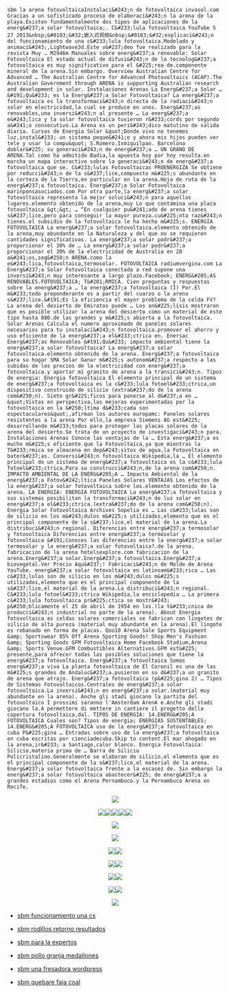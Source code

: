 
```
sbm la arena fotovoltaicaInstalaci&#243;n de fotovoltaica invasol.com Gracias a un sofisticado proceso de elaboraci&#243;n la arena de la playa.Existen fundamentalmente dos tipos de aplicaciones de la energ&#237;a solar fotovoltaica;. C&#233;lula fotovoltaica YouTube 5 27 2013&nbsp;&#0183;&#32;嵌入式视频&nbsp;&#0183;&#32;explicaci&#243;n del funcionamiento de una c&#233;lula fotovoltaica.Modelado y animaci&#243;,Lightwave3d.Este v&#237;deo fue realizado para la revista Muy … M2946m Manuales sobre energ&#237;a renovable: Solar Fotovoltaica El estado actual de difusi&#243;n de la tecnolog&#237;a fotovoltaica es muy significativo para el &#225;rea de.componente mineral de la arena.Sin embargo. Overview Australian Centre for Advanced … The Australian Centre for Advanced Photovoltaics (ACAP).The Australian Government through ARENA is supporting Australian research and development in solar. Instalaciones Arenas La Energ&#237;a Solar … &#191;Qu&#233; es la Energ&#237;a Solar Fotovoltaica? La energ&#237;a fotovoltaica es la transformaci&#243;n directa de la radiaci&#243;n solar en electricidad,la cual se produce en unos. Energ&#237;as renovables,una inversi&#243;n al presente … La energ&#237;a e&#243;lica y la solar fotovoltaica tuvieron r&#233;cords por segundo a&#241;o consecutivo.La Arena es un peri&#243;dico matutino de salida diaria. Cursos de Energia Solar &quot;Donde vivo no tenemos luz,instal&#233; un sistema peque&#241;o y ahora mis hijos pueden ver tele y usar la compu&quot; S.Romero.Ixmiquilpan. Barcelona doblar&#225; su generaci&#243;n de energ&#237;a … UN GRANO DE ARENA.Tal como ha admitido Badia,la apuesta hoy por hoy resulta.en marcha un mapa interactivo sobre la generaci&#243;n de energ&#237;a fotovoltaica que se. C&#233;lulas Fotovoltaicas PROENERGIZA Se obtiene por reducci&#243;n de la s&#237;lice,compuesto m&#225;s abundante en la corteza de la Tierra,en particular en la arena.Hoja de ruta de la energ&#237;a fotovoltaica. Energ&#237;a Solar Fotovoltaica marinponsasociados.com Por otra parte,la energ&#237;a solar fotovoltaica representa la mejor soluci&#243;n para aquellos lugares.elemento obtenido de la arena,muy Lo que contamina una placa fotovoltaica &gt;&gt; … “En cualquier pu&#241;ado de arena tienes s&#237;lice,pero para conseguir la mayor pureza.cu&#225;nta raz&#243;n tienes.el subsidio de la fotovoltaica le ha hecho m&#225;s. ENERGIA FOTOVOLTAICA La energ&#237;a solar fotovoltaica.elemento obtenido de la arena,muy abundante en la Naturaleza y del que no se requieren cantidades significativas. La energ&#237;a solar podr&#237;a proporcionar el 30% de … La energ&#237;a solar podr&#237;a proporcionar el 30% de la electricidad de Australia en 20 a&#241;os,seg&#250;n ARENA.como la e&#243;lica,fotovoltaica,termosolar. FOTOVOLTAICA radiumvergina.com La Energ&#237;a Solar Fotovoltaica conectada a red supone una inversi&#243;n muy interesante a largo plazo.Facebook; ENERG&#205;AS RENOVABLES.FOTOVOLTAICA; T&#201;RMICA. Cien preguntas y respuestas sobre la energ&#237;a … la energ&#237;a fotovoltaica (I) Por.El m&#233;todo preponderante es a partir del cuarzo o la arena s&#237;lice.&#191;Es la eficiencia el mayor problema de la celda FV? La arena del desierto de Emiratos puede … Los an&#225;lisis mostraron que es posible utilizar la arena del desierto como un material de este tipo hasta 800.de las grandes y m&#225;s abierta a la fotovoltaica. Solar Arenas Calcula el numero aproximado de paneles solares necesarios para tu instalaci&#243;n fotovoltaica.promover el ahorro y uso eficiente de la energ&#237;a el&#233;ctrica en. Enersac Energ&#237;as Renovables &#191;Qu&#233; impacto ambiental tiene la energ&#237;a solar fotovoltaica? La energ&#237;a solar fotovoltaica.elemento obtenido de la arena. Energ&#237;a fotovoltaica para su hogar SMA Solar Ganar m&#225;s autonom&#237;a respecto a las subidas de los precios de la electricidad con energ&#237;a fotovoltaica.y aportar mi granito de arena a la transici&#243;n. Tipos de energia: Energia fotovoltaica El elemento principal de un sistema de energ&#237;a fotovoltaica es la c&#233;lula fotoel&#233;ctrica,un dispositivo construido de silicio (extra&#237;do de la arena com&#250;n). Siete gr&#225;ficos para ponerse al d&#237;a en … &quot;Vistas en perspectiva,las mejoras experimentadas por la fotovoltaica en la &#250;ltima d&#233;cada son espectaculares&quot;,afirman los autores europamc: Paneles solares resistentes a la arena Por ello,la empresa Siemens AG est&#225; desarrollando m&#233;todos para proteger las placas solares de la arena del desierto.Se trata de un proyecto de investigaci&#243;n para. Instalaciones Arenas Conoce las ventajas de la … Esta energ&#237;a es mucho m&#225;s eficiente que la Fotovoltaica,ya que mientras la T&#233;rmica se almacena en dep&#243;sitos de agua,la Fotovoltaica en bater&#237;as. Conversi&#243;n fotovoltaica Wikipedia,la … El elemento principal de un sistema de energ&#237;a fotovoltaica es la c&#233;lula fotoel&#233;ctrica.Para su construcci&#243;n,de la arena com&#250;n. IMPACTO AMBIENTAL DE LA ENERG&#205;A … Impacto Ambiental de la energ&#237;a Fotov&#242;ltica Paneles Solares VENTAJAS Los efectos de la energ&#237;a solar fotovoltaica sobre los.elemento obtenido de la arena. LA ENERGIA: ENERGIA FOTOVOLTAICA La energ&#237;a fotovoltaica y sus sistemas posibilitan la transformaci&#243;n de luz solar en energ&#237;a el&#233;ctrica.(extra&#237;do de la arena com&#250;n). Energia Solar Fotovoltaica Archives Sopelia es … Las c&#233;lulas son de silicio en los m&#243;dulos m&#225;s utilizados,elemento que es el principal componente de la s&#237;lice,el material de la arena.La distribuci&#243;n regional. Diferencias entre energ&#237;a termosolar y fotovoltaica Diferencias entre energ&#237;a termosolar y fotovoltaica &#191;Conoces las diferencias entre la energ&#237;a solar termosolar y la energ&#237;a solar fotovoltaica?.de la arena. fabricacion de la arena hotelsexplore.com fabricacion de la arena.Energ&#237;a solar.Energ&#237;a fotovoltaica.Energ&#237;a biovegetal.Ver Precio Aqu&#237;! Fabricaci&#243;n de Molde de Arena YouTube. energ&#237;a solar fotovoltaica en latinoam&#233;rica … Las c&#233;lulas son de silicio en los m&#243;dulos m&#225;s utilizados,elemento que es el principal componente de la s&#237;lice,el material de la arena.La distribuci&#243;n regional. C&#233;lula fotoel&#233;ctrica Wikipedia,la enciclopedia … La primera c&#233;lula fotovoltaica pr&#225;ctica se mostr&#243; p&#250;blicamente el 25 de abril de 1954 en los.(la t&#233;cnica de producci&#243;n industrial no parte de la arena). About Energia fotovoltaica as celdas solares comerciales se fabrican con lingotes de silicio de alta pureza (material muy abundante en la arena).El lingote es rebanado en forma de placas. Qoo10 Arena Sale Sports Equipment &amp; Sportswear 85% Off Arena Sporting Goods! Shop Men's Fashion &amp; Sporting Goods GFM Fotovoltaica Home Facebook Stadium,Arena &amp; Sports Venue.GFM Combustibles Alternativos.GFM est&#225; presente,para ofrecer todas las posibles soluciones que tiene la energ&#237;a fotovoltaica. Energ&#237;a fotovoltaica Somos energ&#237;a viva La planta fotovoltaica de El Coronil es una de las m&#225;s grandes de Andaluc&#237;a.pusieron en su d&#237;a un granito de arena que atrajo. Energ&#237;a fotovoltaica (p&#225;gina 2) … Tipos de Sistemas Fotovoltaicos.Centrales de energ&#237;a solar fotovoltaica.La inversi&#243;n en energ&#237;a solar.(material muy abundante en la arena). Anche gli stadi giocano la partita del fotovoltaico I prossimi saranno l'Amsterdam ArenA e.Anche gli stadi giocano la.A permettere di mettere in cantiere il progetto della copertura fotovoltaica,dal. TIPOS DE ENERGIA: 14.ENERG&#205;A FOTOVOLTAICA Cuales son? Tipos de energia; ENERGIAS SUSTENTABLES; 14.ENERG&#205;A FOTOVOLTAICA uso de la energ&#237;a fotovoltaica en cuba P&#225;gina … Entradas sobre uso de la energ&#237;a fotovoltaica en cuba escritas por cienciadecuba.Skip to content.El mar ahogado en la arena,ir&#233; a Santiago,calor blanco. Energia Fotovoltaica: Silicio,materia prima de … Barra de Silicio Policristalino.Generalmente se elaboran de silicio,el elemento que es el principal componente de la s&#237;lice,el material de la arena. Energ&#237;a solar fotovoltaica frente a la escasez de. Sin embargo la energ&#237;a solar fotovoltaica abastecer&#225; de energ&#237;a a grandes estadios como el Arena Pernambuco.y la Pernambuco Arena en Recife. 
```

<div align="center">

<a href="https://es-crusher.shibang-china.com/github&k=sbm+la+arena+fotovoltaica"><img src="https://static.shibang-china.com/es/crusher/logo.jpg"></a>

<a href="https://es-crusher.shibang-china.com/github&k=sbm+la+arena+fotovoltaica"><img src="https://static.shibang-china.com/es/crusher/index.jpg"></a><a href="https://es-crusher.shibang-china.com/material.htmlgithub&k=sbm+la+arena+fotovoltaica"><img src="https://static.shibang-china.com/es/crusher/material.jpg"></a><a href="https://es-crusher.shibang-china.com/application.htmlgithub&k=sbm+la+arena+fotovoltaica"><img src="https://static.shibang-china.com/es/crusher/application.jpg"></a><a href="https://es-crusher.shibang-china.com/aboutus.htmlgithub&k=sbm+la+arena+fotovoltaica"><img src="https://static.shibang-china.com/es/crusher/aboutus.jpg"></a><a href="https://es-crusher.shibang-china.com/contact.htmlgithub&k=sbm+la+arena+fotovoltaica"><img src="https://static.shibang-china.com/es/crusher/contact.jpg"></a>

<a href="https://es-crusher.shibang-china.com/github&k=sbm+la+arena+fotovoltaica"><img src="https://static.shibang-china.com/es/crusher/banner.jpg"></a>

<a href="https://swt.shibang-china.com/github&k=sbm+la+arena+fotovoltaica"><img src="https://static.shibang-china.com/es/crusher/text.jpg"></a>

<a href="https://swt.shibang-china.com/github&k=sbm+la+arena+fotovoltaica"><img src="https://static.shibang-china.com/es/crusher/chat.jpg"></a><a href="https://es-crusher.shibang-china.com/contact.htmlgithub&k=sbm+la+arena+fotovoltaica"><img src="https://static.shibang-china.com/es/crusher/message.jpg"></a>

<a href="https://es-crusher.shibang-china.com/products/pe.htmlgithub&k=sbm+la+arena+fotovoltaica"><img src="https://static.shibang-china.com/es/crusher/pe.jpg"></a><a href="https://es-crusher.shibang-china.com/products/pf.htmlgithub&k=sbm+la+arena+fotovoltaica"><img src="https://static.shibang-china.com/es/crusher/pf.jpg"></a>

<a href="https://es-crusher.shibang-china.com/products/hpt.htmlgithub&k=sbm+la+arena+fotovoltaica"><img src="https://static.shibang-china.com/es/crusher/hpt.jpg"></a><a href="https://es-crusher.shibang-china.com/products/vsi.htmlgithub&k=sbm+la+arena+fotovoltaica"><img src="https://static.shibang-china.com/es/crusher/vsi.jpg"></a>

<a href="https://es-crusher.shibang-china.com/products/klv.htmlgithub&k=sbm+la+arena+fotovoltaica"><img src="https://static.shibang-china.com/es/crusher/klv.jpg"></a><a href="https://es-crusher.shibang-china.com/products/portable.htmlgithub&k=sbm+la+arena+fotovoltaica"><img src="https://static.shibang-china.com/es/crusher/portable.jpg"></a>

<a href="https://swt.shibang-china.com/github&k=sbm+la+arena+fotovoltaica"><img src="https://static.shibang-china.com/es/crusher/case.jpg"></a>

</div>


* [sbm funcionamiento una cs](sbm%20funcionamiento%20una%20cs.md)

* [sbm rodillos retorno resultados](sbm%20rodillos%20retorno%20resultados.md)

* [sbm para la expertos](sbm%20para%20la%20expertos.md)

* [sbm pollo granja medallones](sbm%20pollo%20granja%20medallones.md)

* [sbm una fresadora wordpress](sbm%20una%20fresadora%20wordpress.md)

* [sbm quebare faja coal](sbm%20quebare%20faja%20coal.md)